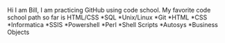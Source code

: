 Hi I am Bill, I am practicing GitHub using code school.
My favorite code school path so far is HTML/CSS
*SQL
*Unix/Linux
*Git
*HTML
*CSS
*Informatica
*SSIS
*Powershell
*Perl
*Shell Scripts
*Autosys
*Business Objects
